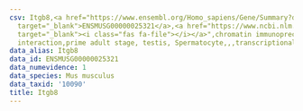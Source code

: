 ```yaml
---
csv: Itgb8,<a href="https://www.ensembl.org/Homo_sapiens/Gene/Summary?db=core;g=ENSMUSG00000025321"
  target="_blank">ENSMUSG00000025321</a>,<a href="https://www.ncbi.nlm.nih.gov/pubmed/25450459"
  target="_blank"><i class="fas fa-file"></i></a>",chromatin immunoprecipitation assay,direct
  interaction,prime adult stage, testis, Spermatocyte,,,transcriptional regulation,
data_alias: Itgb8
data_id: ENSMUSG00000025321
data_numevidence: 1
data_species: Mus musculus
data_taxid: '10090'
title: Itgb8
---
```

